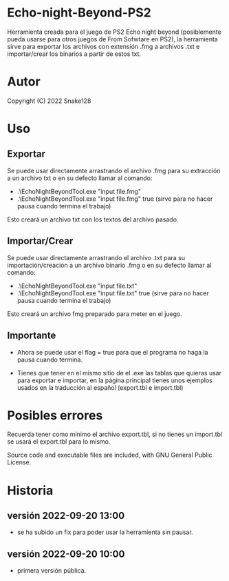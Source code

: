 # Echo-night-Beyond-PS2
Herramienta creada para el juego de PS2 Echo night beyond (posiblemente pueda usarse para otros juegos de From Sofwtare en PS2), la herramienta sirve para exportar 
los archivos con extensión .fmg a archivos .txt e importar/crear los binarios a partir de estos txt.

# Autor
Copyright (C) 2022 Snake128

# Uso
Exportar
------------------
Se puede usar directamente arrastrando el archivo .fmg para su extracción a un archivo txt o en su defecto llamar al comando:
  - .\EchoNightBeyondTool.exe "input file.fmg"
  - .\EchoNightBeyondTool.exe "input file.fmg" true (sirve para no hacer pausa cuando termina el trabajo)
  
Esto creará un archivo txt con los textos del archivo pasado.

Importar/Crear
------------------
Se puede usar directamente arrastrando el archivo .txt para su importación/creación a un archivo binario .fmg o en su defecto llamar al comando:
  - .\EchoNightBeyondTool.exe "input file.txt"
  - .\EchoNightBeyondTool.exe "input file.txt" true (sirve para no hacer pausa cuando termina el trabajo)
  
Esto creará un archivo fmg preparado para meter en el juego.

Importante
------------------
* Ahora se puede usar el flag = true para que el programa no haga la pausa cuando termina.

* Tienes que tener en el mismo sitio de el .exe las tablas que quieras usar para exportar e importar, en la página principal tienes unos ejemplos
usados en la traducción al español (export.tbl e import.tbl)

# Posibles errores
Recuerda tener como mínimo el archivo export.tbl, si no tienes un import.tbl se usará el export.tbl para lo mismo.

Source code and executable files are included, with GNU General Public License.

# Historia
versión 2022-09-20 13:00
------------------
  - se ha subido un fix para poder usar la herramienta sin pausar.
  
versión 2022-09-20 10:00
------------------
  - primera versión pública.


